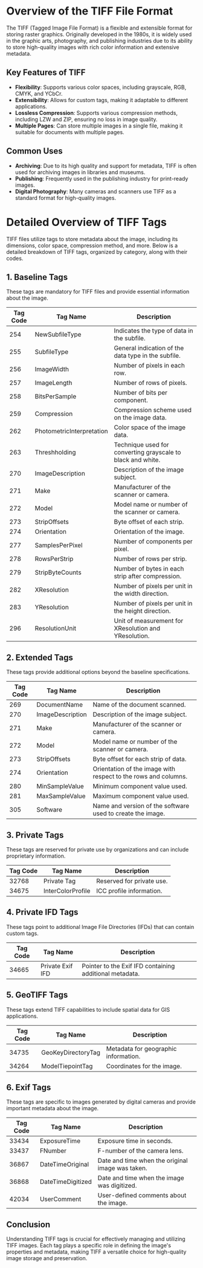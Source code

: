 # Overview of the TIFF File Format

The TIFF (Tagged Image File Format) is a flexible and extensible format for storing raster graphics. Originally developed in the 1980s, it is widely used in the graphic arts, photography, and publishing industries due to its ability to store high-quality images with rich color information and extensive metadata.

## Key Features of TIFF

- **Flexibility**: Supports various color spaces, including grayscale, RGB, CMYK, and YCbCr.
- **Extensibility**: Allows for custom tags, making it adaptable to different applications.
- **Lossless Compression**: Supports various compression methods, including LZW and ZIP, ensuring no loss in image quality.
- **Multiple Pages**: Can store multiple images in a single file, making it suitable for documents with multiple pages.

## Common Uses

- **Archiving**: Due to its high quality and support for metadata, TIFF is often used for archiving images in libraries and museums.
- **Publishing**: Frequently used in the publishing industry for print-ready images.
- **Digital Photography**: Many cameras and scanners use TIFF as a standard format for high-quality images.

# Detailed Overview of TIFF Tags

TIFF files utilize tags to store metadata about the image, including its dimensions, color space, compression method, and more. Below is a detailed breakdown of TIFF tags, organized by category, along with their codes.

## 1. Baseline Tags

These tags are mandatory for TIFF files and provide essential information about the image.

| Tag Code | Tag Name              | Description                                                  |
|----------|-----------------------|--------------------------------------------------------------|
| 254      | NewSubfileType        | Indicates the type of data in the subfile.                  |
| 255      | SubfileType           | General indication of the data type in the subfile.         |
| 256      | ImageWidth            | Number of pixels in each row.                               |
| 257      | ImageLength           | Number of rows of pixels.                                   |
| 258      | BitsPerSample         | Number of bits per component.                                |
| 259      | Compression           | Compression scheme used on the image data.                  |
| 262      | PhotometricInterpretation | Color space of the image data.                             |
| 263      | Threshholding         | Technique used for converting grayscale to black and white.  |
| 270      | ImageDescription      | Description of the image subject.                            |
| 271      | Make                  | Manufacturer of the scanner or camera.                      |
| 272      | Model                 | Model name or number of the scanner or camera.              |
| 273      | StripOffsets          | Byte offset of each strip.                                  |
| 274      | Orientation           | Orientation of the image.                                   |
| 277      | SamplesPerPixel       | Number of components per pixel.                              |
| 278      | RowsPerStrip          | Number of rows per strip.                                   |
| 279      | StripByteCounts       | Number of bytes in each strip after compression.            |
| 282      | XResolution           | Number of pixels per unit in the width direction.           |
| 283      | YResolution           | Number of pixels per unit in the height direction.          |
| 296      | ResolutionUnit        | Unit of measurement for XResolution and YResolution.        |

## 2. Extended Tags

These tags provide additional options beyond the baseline specifications.

| Tag Code | Tag Name              | Description                                                  |
|----------|-----------------------|--------------------------------------------------------------|
| 269      | DocumentName          | Name of the document scanned.                                |
| 270      | ImageDescription      | Description of the image subject.                            |
| 271      | Make                  | Manufacturer of the scanner or camera.                      |
| 272      | Model                 | Model name or number of the scanner or camera.              |
| 273      | StripOffsets          | Byte offset for each strip of data.                         |
| 274      | Orientation           | Orientation of the image with respect to the rows and columns. |
| 280      | MinSampleValue        | Minimum component value used.                               |
| 281      | MaxSampleValue        | Maximum component value used.                               |
| 305      | Software              | Name and version of the software used to create the image. |

## 3. Private Tags

These tags are reserved for private use by organizations and can include proprietary information.

| Tag Code | Tag Name              | Description                                                  |
|----------|-----------------------|--------------------------------------------------------------|
| 32768    | Private Tag           | Reserved for private use.                                   |
| 34675    | InterColorProfile     | ICC profile information.                                    |

## 4. Private IFD Tags

These tags point to additional Image File Directories (IFDs) that can contain custom tags.

| Tag Code | Tag Name              | Description                                                  |
|----------|-----------------------|--------------------------------------------------------------|
| 34665    | Private Exif IFD      | Pointer to the Exif IFD containing additional metadata.     |

## 5. GeoTIFF Tags

These tags extend TIFF capabilities to include spatial data for GIS applications.

| Tag Code | Tag Name              | Description                                                  |
|----------|-----------------------|--------------------------------------------------------------|
| 34735    | GeoKeyDirectoryTag    | Metadata for geographic information.                         |
| 34264    | ModelTiepointTag      | Coordinates for the image.                                  |

## 6. Exif Tags

These tags are specific to images generated by digital cameras and provide important metadata about the image.

| Tag Code | Tag Name              | Description                                                  |
|----------|-----------------------|--------------------------------------------------------------|
| 33434    | ExposureTime          | Exposure time in seconds.                                   |
| 33437    | FNumber               | F-number of the camera lens.                               |
| 36867    | DateTimeOriginal      | Date and time when the original image was taken.           |
| 36868    | DateTimeDigitized     | Date and time when the image was digitized.               |
| 42034    | UserComment           | User-defined comments about the image.                     |

## Conclusion

Understanding TIFF tags is crucial for effectively managing and utilizing TIFF images. Each tag plays a specific role in defining the image's properties and metadata, making TIFF a versatile choice for high-quality image storage and preservation.
